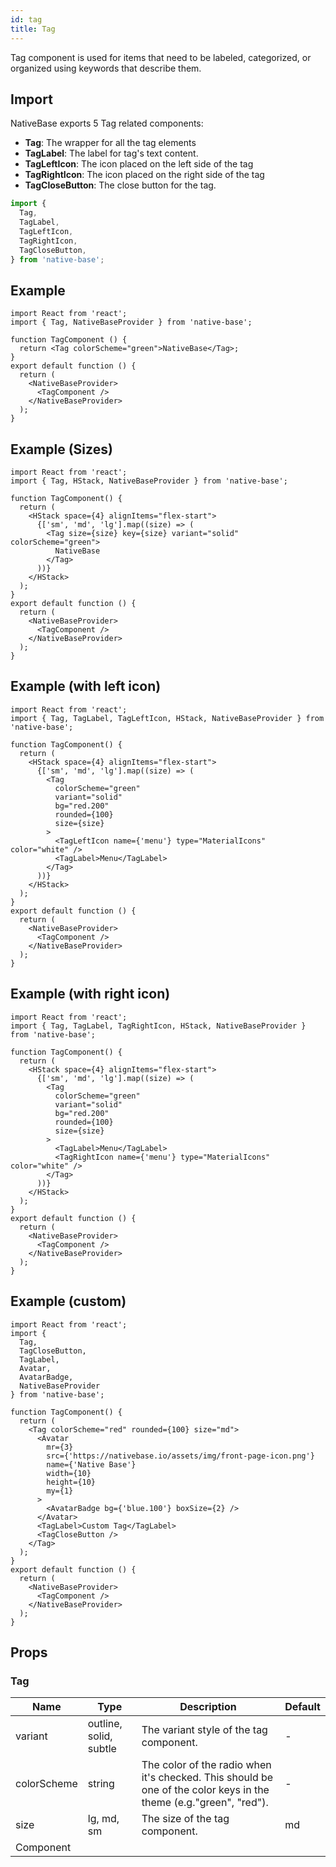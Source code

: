 ```yaml
---
id: tag
title: Tag
---
```


Tag component is used for items that need to be labeled, categorized, or organized using keywords that describe them.

## Import

NativeBase exports 5 Tag related components:

- **Tag**: The wrapper for all the tag elements
- **TagLabel**: The label for tag's text content.
- **TagLeftIcon**: The icon placed on the left side of the tag
- **TagRightIcon**: The icon placed on the right side of the tag
- **TagCloseButton**: The close button for the tag.

```jsx
import {
  Tag,
  TagLabel,
  TagLeftIcon,
  TagRightIcon,
  TagCloseButton,
} from 'native-base';
```

## Example

```SnackPlayer name=Tag%20Example
import React from 'react';
import { Tag, NativeBaseProvider } from 'native-base';

function TagComponent () {
  return <Tag colorScheme="green">NativeBase</Tag>;
}
export default function () {
  return (
    <NativeBaseProvider>
      <TagComponent />
    </NativeBaseProvider>
  );
}
```

## Example (Sizes)

```SnackPlayer name=Tag%20Example(Sizes)
import React from 'react';
import { Tag, HStack, NativeBaseProvider } from 'native-base';

function TagComponent() {
  return (
    <HStack space={4} alignItems="flex-start">
      {['sm', 'md', 'lg'].map((size) => (
        <Tag size={size} key={size} variant="solid" colorScheme="green">
          NativeBase
        </Tag>
      ))}
    </HStack>
  );
}
export default function () {
  return (
    <NativeBaseProvider>
      <TagComponent />
    </NativeBaseProvider>
  );
}
```

## Example (with left icon)

```SnackPlayer name=Tag%20Example(with left icon)
import React from 'react';
import { Tag, TagLabel, TagLeftIcon, HStack, NativeBaseProvider } from 'native-base';

function TagComponent() {
  return (
    <HStack space={4} alignItems="flex-start">
      {['sm', 'md', 'lg'].map((size) => (
        <Tag
          colorScheme="green"
          variant="solid"
          bg="red.200"
          rounded={100}
          size={size}
        >
          <TagLeftIcon name={'menu'} type="MaterialIcons" color="white" />
          <TagLabel>Menu</TagLabel>
        </Tag>
      ))}
    </HStack>
  );
}
export default function () {
  return (
    <NativeBaseProvider>
      <TagComponent />
    </NativeBaseProvider>
  );
}
```

## Example (with right icon)

```SnackPlayer name=Tag%20Example(with right icon)
import React from 'react';
import { Tag, TagLabel, TagRightIcon, HStack, NativeBaseProvider } from 'native-base';

function TagComponent() {
  return (
    <HStack space={4} alignItems="flex-start">
      {['sm', 'md', 'lg'].map((size) => (
        <Tag
          colorScheme="green"
          variant="solid"
          bg="red.200"
          rounded={100}
          size={size}
        >
          <TagLabel>Menu</TagLabel>
          <TagRightIcon name={'menu'} type="MaterialIcons" color="white" />
        </Tag>
      ))}
    </HStack>
  );
}
export default function () {
  return (
    <NativeBaseProvider>
      <TagComponent />
    </NativeBaseProvider>
  );
}
```

## Example (custom)

```SnackPlayer name=Tag%20Example(custom)
import React from 'react';
import {
  Tag,
  TagCloseButton,
  TagLabel,
  Avatar,
  AvatarBadge,
  NativeBaseProvider
} from 'native-base';

function TagComponent() {
  return (
    <Tag colorScheme="red" rounded={100} size="md">
      <Avatar
        mr={3}
        src={'https://nativebase.io/assets/img/front-page-icon.png'}
        name={'Native Base'}
        width={10}
        height={10}
        my={1}
      >
        <AvatarBadge bg={'blue.100'} boxSize={2} />
      </Avatar>
      <TagLabel>Custom Tag</TagLabel>
      <TagCloseButton />
    </Tag>
  );
}
export default function () {
  return (
    <NativeBaseProvider>
      <TagComponent />
    </NativeBaseProvider>
  );
}
```

## Props

### Tag

| Name        | Type                   | Description                                                                                                       | Default |
| ----------- | ---------------------- | ----------------------------------------------------------------------------------------------------------------- | ------- |
| variant     | outline, solid, subtle | The variant style of the tag component.                                                                           | -       |
| colorScheme | string                 | The color of the radio when it's checked. This should be one of the color keys in the theme (e.g."green", "red"). | -       |
| size        | lg, md, sm             | The size of the tag component.                                                                                    | md      |
| Component   |                        |                                                                                                                   |         |
